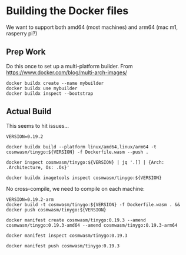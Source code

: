 # Building the Docker files

We want to support both amd64 (most machines) and arm64 (mac m1, rasperry pi?)

## Prep Work

Do this once to set up a multi-platform builder. From https://www.docker.com/blog/multi-arch-images/

```shell
docker buildx create --name mybuilder
docker buildx use mybuilder
docker buildx inspect --bootstrap
```

## Actual Build

This seems to hit issues... 

```shell
VERSION=0.19.2

docker buildx build --platform linux/amd64,linux/arm64 -t cosmwasm/tinygo:${VERSION} -f Dockerfile.wasm --push .

docker inspect cosmwasm/tinygo:${VERSION} | jq '.[] | {Arch: .Architecture, Os: .Os}'

docker buildx imagetools inspect cosmwasm/tinygo:${VERSION}
```

No cross-compile, we need to compile on each machine:

```
VERSION=0.19.2-arm
docker build -t cosmwasm/tinygo:${VERSION} -f Dockerfile.wasm . && docker push cosmwasm/tinygo:${VERSION}
```

```
docker manifest create cosmwasm/tinygo:0.19.3 --amend cosmwasm/tinygo:0.19.3-amd64 --amend cosmwasm/tinygo:0.19.3-arm64 

docker manifest inspect cosmwasm/tinygo:0.19.3

docker manifest push cosmwasm/tinygo:0.19.3

```